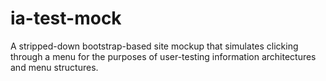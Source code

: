 # ia-test-mock
A stripped-down bootstrap-based site mockup that simulates clicking through a menu for the purposes of user-testing information architectures and menu structures.
